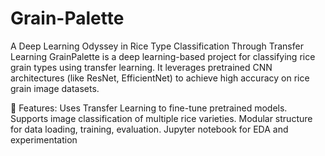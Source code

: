 # Grain-Palette
A Deep Learning Odyssey in Rice Type Classification Through Transfer Learning
GrainPalette is a deep learning-based project for classifying rice grain types using transfer learning. It leverages pretrained CNN architectures (like ResNet, EfficientNet) to achieve high accuracy on rice grain image datasets.

🚀 Features:
Uses Transfer Learning to fine-tune pretrained models.
Supports image classification of multiple rice varieties.
Modular structure for data loading, training, evaluation.
Jupyter notebook for EDA and experimentation
